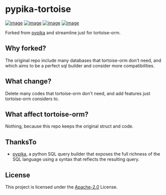 # pypika-tortoise

[![image](https://img.shields.io/pypi/v/pypika-tortoise.svg?style=flat)](https://pypi.python.org/pypi/pypika-tortoise)
[![image](https://img.shields.io/github/license/tortoise/pypika-tortoise)](https://github.com/tortoise/pypika-tortoise)
[![image](https://github.com/tortoise/pypika-tortoise/workflows/pypi/badge.svg)](https://github.com/tortoise/pypika-tortoise/actions?query=workflow:pypi)
[![image](https://github.com/tortoise/pypika-tortoise/workflows/ci/badge.svg)](https://github.com/tortoise/pypika-tortoise/actions?query=workflow:ci)

Forked from [pypika](https://github.com/kayak/pypika) and streamline just for tortoise-orm.

## Why forked?

The original repo include many databases that tortoise-orm don't need, and which aims to be a perfect sql builder and
consider more compatibilities.

## What change?

Delete many codes that tortoise-orm don't need, and add features just tortoise-orm considers to.

## What affect tortoise-orm?

Nothing, because this repo keeps the original struct and code.

## ThanksTo

- [pypika](https://github.com/kayak/pypika), a python SQL query builder that exposes the full richness of the SQL
  language using a syntax that reflects the resulting query.

## License

This project is licensed under the [Apache-2.0](./LICENSE) License.
